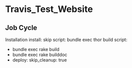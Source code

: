 # Travis_Test_Website
## Job Cycle 
Installation
install: skip
script: bundle exec thor build
script:
- bundle exec rake build
- bundle exec rake builddoc
- deploy:
  skip_cleanup: true
